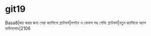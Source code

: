 # git19
Basa8|জয় করার জন্য সেরা ক্যাসিনো প্ল্যাটফর্ম|লগইন ও বোনাস সহ গেমিং প্ল্যাটফর্ম|নতুন ক্যাসিনো অ্যাপ ডাউনলোড|2106
